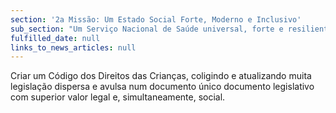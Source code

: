```yaml
---
section: '2a Missão: Um Estado Social Forte, Moderno e Inclusivo'
sub_section: "Um Serviço Nacional de Saúde universal, forte e resiliente"
fulfilled_date: null
links_to_news_articles: null
---
```


Criar um Código dos Direitos das Crianças, coligindo e atualizando muita legislação dispersa e avulsa num documento único documento legislativo com superior valor legal e, simultaneamente, social.